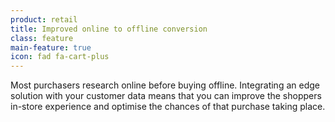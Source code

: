 ```yaml
---
product: retail
title: Improved online to offline conversion
class: feature
main-feature: true
icon: fad fa-cart-plus
---
```


Most purchasers research online before buying offline. Integrating an edge solution with your customer data means that you can improve the shoppers in-store experience and optimise the chances of that purchase taking place.
